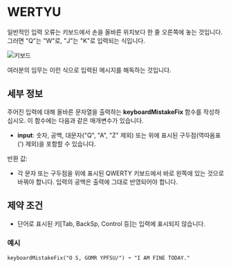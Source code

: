 # WERTYU

일반적인 입력 오류는 키보드에서 손을 올바른 위치보다 한 줄 오른쪽에 놓는 것입니다. 그러면 "Q"는 "W"로, "J"는 "K"로 입력되는 식입니다.

<p align="left">
  <img src="../../assets/keyboard.png" alt="키보드">
</p>

여러분의 임무는 이런 식으로 입력된 메시지를 해독하는 것입니다.

## 세부 정보

주어진 입력에 대해 올바른 문자열을 출력하는 **keyboardMistakeFix** 함수를 작성하십시오.
이 함수에는 다음과 같은 매개변수가 있습니다.
- **input**: 숫자, 공백, 대문자("Q", "A", "Z" 제외) 또는 위에 표시된 구두점(역따옴표(') 제외)을 포함할 수 있습니다.

반환 값:
- 각 문자 또는 구두점을 위에 표시된 QWERTY 키보드에서 바로 왼쪽에 있는 것으로 바꿔야 합니다. 입력의 공백은 출력에 그대로 반영되어야 합니다.

## 제약 조건
- 단어로 표시된 키[Tab, BackSp, Control 등]는 입력에 표시되지 않습니다.


### 예시
```text
keyboardMistakeFix("O S, GOMR YPFSU/") ➞ "I AM FINE TODAY."
```
